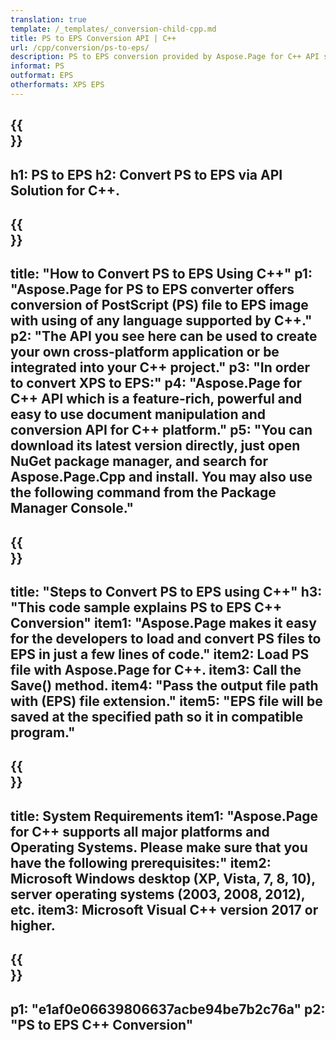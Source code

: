 ```yaml
---
translation: true
template: /_templates/_conversion-child-cpp.md
title: PS to EPS Conversion API | C++
url: /cpp/conversion/ps-to-eps/ 
description: PS to EPS conversion provided by Aspose.Page for C++ API solution. Works in C++ Runtime Environment for Windows 32 bit, Windows 64 bit, and Linux 64 bit.
informat: PS
outformat: EPS
otherformats: XPS EPS
---
```


{{<section banner>}}
---
h1: PS to EPS
h2: Convert PS to EPS via API Solution for C++.
---

{{<section overview>}}
---
title: "How to Convert PS to EPS Using C++"
p1: "Aspose.Page for PS to EPS converter offers conversion of PostScript (PS) file to EPS image with using of any language supported by C++."
p2: "The API you see here can be used to create your own cross-platform application or be integrated into your C++ project."
p3: "In order to convert XPS to EPS:"
p4: "Aspose.Page for C++ API which is a feature-rich, powerful and easy to use document manipulation and conversion API for C++ platform."
p5: "You can download its latest version directly, just open NuGet package manager, and search for Aspose.Page.Cpp and install. You may also use the following command from the Package Manager Console."
---

{{<section feature1>}}
---
title: "Steps to Convert PS to EPS using C++"
h3: "This code sample explains PS to EPS C++ Conversion"
item1: "Aspose.Page makes it easy for the developers to load and convert PS files to EPS in just a few lines of code."
item2: Load PS file with Aspose.Page for C++.
item3: Call the Save() method.
item4: "Pass the output file path with (EPS) file extension."
item5: "EPS file will be saved at the specified path so it in compatible program."
---

{{<section feature2>}}
---
title: System Requirements
item1: "Aspose.Page for C++ supports all major platforms and Operating Systems. Please make sure that you have the following prerequisites:"
item2: Microsoft Windows desktop (XP, Vista, 7, 8, 10), server operating systems (2003, 2008, 2012), etc.
item3: Microsoft Visual C++ version 2017 or higher.
---

{{<section gist>}}
---
p1: "e1af0e06639806637acbe94be7b2c76a"
p2: "PS to EPS C++ Conversion"
---
